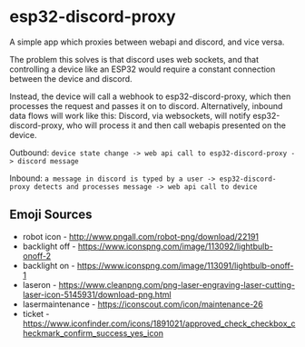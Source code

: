 # esp32-discord-proxy

A simple app which proxies between webapi and discord, and vice versa.

The problem this solves is that discord uses web sockets, and that controlling a device like an ESP32 would require a constant connection between the device and discord.

Instead, the device will call a webhook to esp32-discord-proxy, which then processes the request and passes it on to discord.  Alternatively, inbound data flows will work like this:  Discord, via websockets, will notify esp32-discord-proxy, who will process it and then call webapis presented on the device.

Outbound: `device state change -> web api call to esp32-discord-proxy -> discord message`

Inbound: `a message in discord is typed by a user -> esp32-discord-proxy detects and processes message -> web api call to device`

## Emoji Sources
- robot icon - http://www.pngall.com/robot-png/download/22191
- backlight off - https://www.iconspng.com/image/113092/lightbulb-onoff-2
- backlight on - https://www.iconspng.com/image/113091/lightbulb-onoff-1
- laseron - https://www.cleanpng.com/png-laser-engraving-laser-cutting-laser-icon-5145931/download-png.html
- lasermaintenance - https://iconscout.com/icon/maintenance-26
- ticket - https://www.iconfinder.com/icons/1891021/approved_check_checkbox_checkmark_confirm_success_yes_icon
